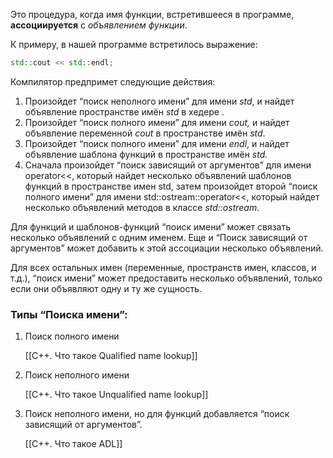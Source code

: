 Это процедура, когда имя функции, встретившееся в программе, **ассоциируется** с _объявлением функции_.

К примеру, в нашей программе встретилось выражение:

```C++
std::cout << std::endl;
```

Компилятор предпримет следующие действия:

1. Произойдет “поиск неполного имени” для имени _std_, и найдет объявление пространстве имён _std_ в хедере _<iostream>_.
2. Произойдет “поиск полного имени” для имени _cout,_ и найдет объявление переменной _cout_ в пространстве имён _std_.
3. Произойдет “поиск полного имени” для имени _endl_, и найдет объявление шаблона функций в пространстве имён _std._
4. Сначала произойдет “поиск зависящий от аргументов” для имени operator<<, который найдет несколько объявлений шаблонов функций в пространстве имен std, затем произойдет второй “поиск полного имени” для имени std::ostream::operator<<, который найдет несколько объявлений методов в классе _std::ostream_.

Для функций и шаблонов-функций “поиск имени” может связать несколько объявлений с одним именем. Еще и “Поиск зависящий от аргументов” может добавить к этой ассоциации несколько объявлений.

Для всех остальных имен (переменные, пространств имен, классов, и т.д.), “поиск имени” может предоставить несколько объявлений, только если они объявляют одну и ту же сущность.

### Типы “Поиска имени”:

1. Поиск полного имени
    
    [[C++. Что такое Qualified name lookup]]
    
2. Поиск неполного имени
    
    [[С++. Что такое Unqualified name lookup]]
    
3. Поиск неполного имени, но для функций добавляется “поиск зависящий от аргументов”.
    
    [[C++. Что такое ADL]]